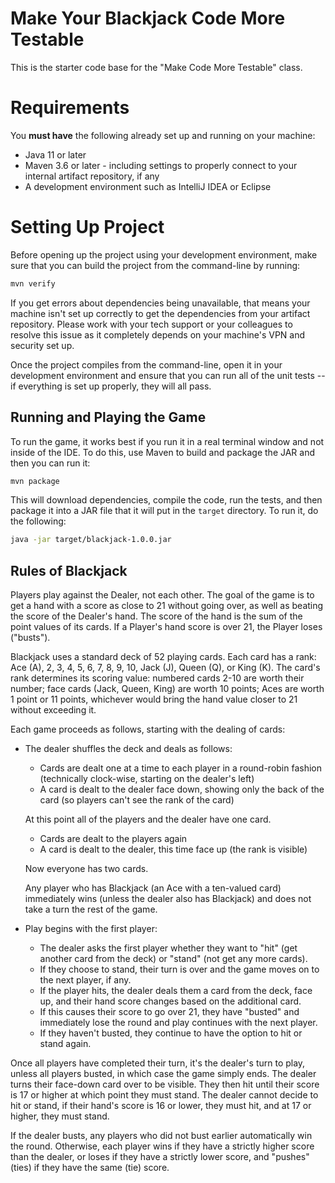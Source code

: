 # Make Your Blackjack Code More Testable

This is the starter code base for the "Make Code More Testable" class.

# Requirements

You **must have** the following already set up and running on your machine:

* Java 11 or later
* Maven 3.6 or later - including settings to properly connect to your internal artifact repository, if any
* A development environment such as IntelliJ IDEA or Eclipse

# Setting Up Project

Before opening up the project using your development environment, make sure that you can build the project from the command-line by running:

```sh
mvn verify
``` 

If you get errors about dependencies being unavailable, that means your machine isn't set up correctly to get the dependencies from your artifact repository. Please work with your tech support or your colleagues to resolve this issue as it completely depends on your machine's VPN and security set up.

Once the project compiles from the command-line, open it in your development environment and ensure that you can run all of the unit tests -- if everything is set up properly, they will all pass.

## Running and Playing the Game

To run the game, it works best if you run it in a real terminal window and not inside of the IDE.
To do this, use Maven to build and package the JAR and then you can run it:

```sh
mvn package
```

This will download dependencies, compile the code, run the tests, and then package it into a JAR file that it will put in the `target` directory. To run it, do the following:

```sh
java -jar target/blackjack-1.0.0.jar
```

## Rules of Blackjack

Players play against the Dealer, not each other. The goal of the game is to get a hand with a score as close to 21 without going over, as well as beating the score of the Dealer's hand. The score of the hand is the sum of the point values of its cards. If a Player's hand score is over 21, the Player loses ("busts").

Blackjack uses a standard deck of 52 playing cards. Each card has a rank: Ace (A), 2, 3, 4, 5, 6, 7, 8, 9, 10, Jack (J), Queen (Q), or King (K). The card's rank determines its scoring value: numbered cards 2-10 are worth their number; face cards (Jack, Queen, King) are worth 10 points; Aces are worth 1 point or 11 points, whichever would bring the hand value closer to 21 without exceeding it.

Each game proceeds as follows, starting with the dealing of cards:

* The dealer shuffles the deck and deals as follows:
  
  * Cards are dealt one at a time to each player in a round-robin fashion (technically clock-wise, starting on the dealer's left)
  * A card is dealt to the dealer face down, showing only the back of the card (so players can't see the rank of the card)

  At this point all of the players and the dealer have one card.
 
  * Cards are dealt to the players again
  * A card is dealt to the dealer, this time face up (the rank is visible)
    
  Now everyone has two cards.

  Any player who has Blackjack (an Ace with a ten-valued card) immediately wins (unless the dealer also has Blackjack) and does not take a turn the rest of the game.

* Play begins with the first player:
  
    * The dealer asks the first player whether they want to "hit" (get another card from the deck) or "stand" (not get any more cards).
    * If they choose to stand, their turn is over and the game moves on to the next player, if any.
    * If the player hits, the dealer deals them a card from the deck, face up, and their hand score changes based on the additional card.
    * If this causes their score to go over 21, they have "busted" and immediately lose the round and play continues with the next player.
    * If they haven't busted, they continue to have the option to hit or stand again.

Once all players have completed their turn, it's the dealer's turn to play, unless all players busted, in which case the game simply ends. The dealer turns their face-down card over to be visible. They then hit until their score is 17 or higher at which point they must stand. The dealer cannot decide to hit or stand, if their hand's score is 16 or lower, they must hit, and at 17 or higher, they must stand.

If the dealer busts, any players who did not bust earlier automatically win the round. Otherwise, each player wins if they have a strictly higher score than the dealer, or loses if they have a strictly lower score, and "pushes" (ties) if they have the same (tie) score.
